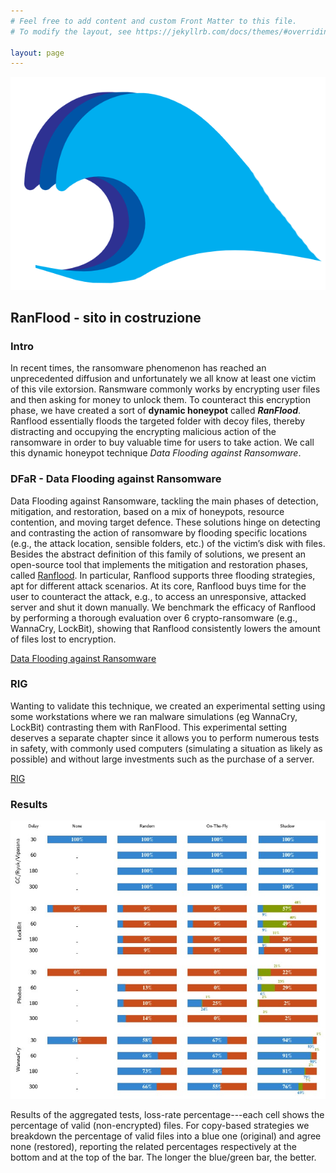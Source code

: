 ```yaml
---
# Feel free to add content and custom Front Matter to this file.
# To modify the layout, see https://jekyllrb.com/docs/themes/#overriding-theme-defaults

layout: page
---
```


![Logo Ranflood](/images/ranfloodLogo.png)

## RanFlood - sito in costruzione

### Intro

In recent times, the ransomware phenomenon has reached an unprecedented diffusion and unfortunately we all know at least one victim of this vile extorsion. Ransmware commonly works by encrypting user files and then asking for money to unlock them. To counteract this encryption phase, we have created a sort of **dynamic honeypot** called ***RanFlood***. Ranflood essentially floods the targeted folder with decoy files, thereby distracting and occupying the encrypting malicious action of the ransomware in order to buy valuable time for users to take action.
We call this dynamic honeypot technique *Data Flooding against Ransomware*.

### DFaR - Data Flooding against Ransomware

Data Flooding against Ransomware, tackling the main phases of detection, mitigation, and restoration, based on a mix of honeypots, resource contention, and moving target defence. These solutions hinge on detecting and contrasting the action of ransomware by flooding specific locations (e.g., the attack location, sensible folders, etc.) of the victim’s disk with files. Besides the abstract definition of this family of solutions, we present an open-source tool that implements the mitigation and restoration phases, called [Ranflood](/DFAR/). In particular, Ranflood supports three flooding strategies, apt for different attack scenarios. At its core, Ranflood buys time for the user to counteract the attack, e.g., to access an unresponsive, attacked server and shut it down manually. We benchmark the efficacy of Ranflood by performing a thorough evaluation over 6 crypto-ransomware (e.g., WannaCry, LockBit), showing that Ranflood consistently lowers the amount of files lost to encryption.

<a class="btn btn-primary text-white" href="/DFAR/" role="button">Data Flooding against Ransomware</a>

### RIG 

Wanting to validate this technique, we created an experimental setting using some workstations where we ran malware simulations (eg WannaCry, LockBit) contrasting them with RanFlood. This experimental setting deserves a separate chapter since it allows you to perform numerous tests in safety, with commonly used computers (simulating a situation as likely as possible) and without large investments such as the purchase of a server.


<a class="btn btn-primary text-white" href="/RIG/" role="button">RIG</a>


### Results 

![Results](/images/results.jpg)

Results of the aggregated tests, loss-rate percentage---each cell shows the percentage of valid (non-encrypted) files. For copy-based strategies we breakdown the percentage of valid files into a blue one (original) and agree none (restored), reporting the related percentages respectively at the bottom and at the top of the bar. The longer the blue/green bar, the better.